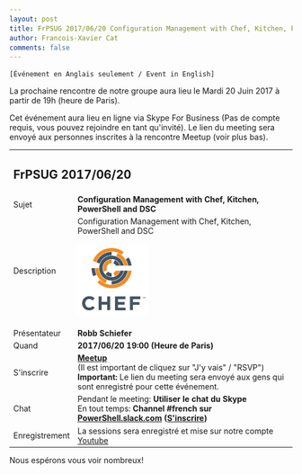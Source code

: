 ```yaml
---
layout: post
title: FrPSUG 2017/06/20 Configuration Management with Chef, Kitchen, PowerShell and DSC (Robb Schiefer)
author: Francois-Xavier Cat
comments: false
---
```


```
[Événement en Anglais seulement / Event in English]
```

La prochaine rencontre de notre groupe aura lieu le Mardi 20 Juin 2017 à partir de 19h (heure de Paris).

Cet événement aura lieu en ligne via Skype For Business (Pas de compte requis, vous pouvez rejoindre en tant qu'invité).
Le lien du meeting sera envoyé aux personnes inscrites à la rencontre Meetup (voir plus bas).


<table>
<tr>
<td colspan="2"><h2>FrPSUG 2017/06/20</h2></td>

</tr>
<tr>
    <td>Sujet</td>
<td> <b>Configuration Management with Chef, Kitchen, PowerShell and DSC</b></td>
</tr>
<tr>
    <td>Description</td>
<td> Configuration Management with Chef, Kitchen, PowerShell and DSC


![Chef](/images/2017/chef_icon.png)
</td>
</tr>
<tr>
    <td>Présentateur</td>
<td> <b>Robb Schiefer</b></td>
</tr>
<tr>
    <td>Quand</td>
<td> <b>2017/06/20 19:00 (Heure de Paris)</b></td>
</tr>
<tr>
    <td>S'inscrire</td>
<td> <b><a href="https://www.meetup.com/fr-FR/FrenchPSUG/events/239474069/">Meetup</a></b> <br>(Il est important de cliquez sur "J'y vais" / "RSVP")
<br> <b>Important:</b> Le lien du meeting sera envoyé aux gens qui sont enregistré pour cette événement.
</td>
</tr>
<tr>
    <td>Chat</td>
<td>Pendant le meeting: <b>Utiliser le chat du Skype</b> <br> En tout temps:<b> Channel #french sur <a href="https://powershell.slack.com/Slack">PowerShell.slack.com</a>  (<a href="http://slack.poshcode.org/">S'inscrire</a>)</b></td>
</tr>
<tr>
    <td>Enregistrement</td>
<td>La sessions sera enregistré et mise sur notre compte <a href="https://www.youtube.com/channel/UCyxicOKZNm_u1opF_xAYfDA">Youtube</a></td>
</tr>
</table>

Nous espérons vous voir nombreux!

